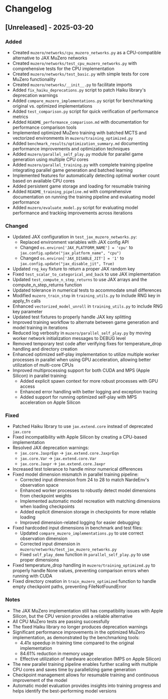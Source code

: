 # Changelog

## [Unreleased] - 2025-03-20

### Added
- Created `muzero/networks/cpu_muzero_networks.py` as a CPU-compatible alternative to JAX MuZero networks
- Created `muzero/networks/test_cpu_muzero_networks.py` with comprehensive tests for the CPU implementation
- Created `muzero/networks/test_basic.py` with simple tests for core MuZero functionality
- Created `muzero/networks/__init__.py` to facilitate imports
- Added `fix_haiku_deprecations.py` script to patch Haiku library's deprecation warnings
- Added `compare_muzero_implementations.py` script for benchmarking original vs. optimized implementations
- Added `test_comparison.py` script for quick verification of performance metrics
- Added `README_performance_comparison.md` with documentation for performance comparison tools
- Implemented optimized MuZero training with batched MCTS and vectorized environments in `muzero/training_optimized.py`
- Added `benchmark_results/optimization_summary.md` documenting performance improvements and optimization techniques
- Added `muzero/parallel_self_play.py` module for parallel game generation using multiple CPU cores
- Added `muzero/parallel_training.py` with complete training pipeline integrating parallel game generation and batched learning
- Implemented features for automatically detecting optimal worker count based on available CPU cores
- Added persistent game storage and loading for resumable training
- Added `README_training_pipeline.md` with comprehensive documentation on running the training pipeline and evaluating model performance
- Added `muzero/evaluate_model.py` script for evaluating model performance and tracking improvements across iterations

### Changed
- Updated JAX configuration in `test_jax_muzero_networks.py`:
  - Replaced environment variables with JAX config API
  - Changed `os.environ['JAX_PLATFORM_NAME'] = 'cpu'` to `jax.config.update("jax_platform_name", "cpu")`
  - Changed `os.environ['JAX_DISABLE_JIT'] = '1'` to `jax.config.update("jax_disable_jit", True)`
- Updated `rng_key` fixture to return a proper JAX random key
- Fixed `test_scalar_to_categorical_and_back` to use JAX implementation
- Updated `test_compute_n_step_returns` to use JAX arrays and the compute_n_step_returns function
- Updated tolerance in numerical tests to accommodate small differences
- Modified `muzero_train_step` in `training_utils.py` to include RNG key in apply_fn calls
- Enhanced `vectorized_model_unroll` in `training_utils.py` to include RNG key parameter
- Updated test fixtures to properly handle JAX key splitting
- Improved training workflow to alternate between game generation and model training in iterations
- Reduced log verbosity in `muzero/parallel_self_play.py` by moving worker network initialization messages to DEBUG level
- Removed temporary test code after verifying fixes for temperature_drop handling and directory creation
- Enhanced optimized self-play implementation to utilize multiple worker processes in parallel when using GPU acceleration, allowing better utilization of multi-core CPUs
- Improved multiprocessing support for both CUDA and MPS (Apple Silicon) in parallel training:
  - Added explicit spawn context for more robust processes with GPU access
  - Enhanced error handling with better logging and exception tracing
  - Added support for running optimized self-play with MPS acceleration on Apple Silicon

### Fixed
- Patched Haiku library to use `jax.extend.core` instead of deprecated `jax.core`
- Fixed incompatibility with Apple Silicon by creating a CPU-based implementation
- Resolved JAX deprecation warnings:
  - `jax.core.JaxprEqn` → `jax.extend.core.JaxprEqn`
  - `jax.core.Var` → `jax.extend.core.Var`
  - `jax.core.Jaxpr` → `jax.extend.core.Jaxpr`
- Increased test tolerance to handle minor numerical differences
- Fixed model dimension mismatch in parallel training pipeline:
  - Corrected input dimension from 24 to 28 to match NardeEnv's observation space
  - Enhanced worker processes to robustly detect model dimensions from checkpoint weights
  - Implemented automatic model recreation with matching dimensions when loading checkpoints
  - Added explicit dimension storage in checkpoints for more reliable loading
  - Improved dimension-related logging for easier debugging
- Fixed hardcoded input dimensions in benchmark and test files:
  - Updated `compare_muzero_implementations.py` to use correct observation dimension
  - Corrected input dimension in `muzero/networks/test_jax_muzero_networks.py`
  - Fixed `self_play_demo` function in `parallel_self_play.py` to use proper dimensions
- Fixed temperature_drop handling in `muzero/training_optimized.py` to properly handle None values, preventing comparison errors when running with CUDA
- Fixed directory creation in `train_muzero_optimized` function to handle empty checkpoint paths, preventing FileNotFoundError

### Notes
- The JAX MuZero implementation still has compatibility issues with Apple Silicon, but the CPU version provides a reliable alternative
- All CPU MuZero tests are passing successfully
- The fixed Haiku library no longer produces deprecation warnings
- Significant performance improvements in the optimized MuZero implementation, as demonstrated by the benchmarking tools:
  - 4.41x speedup in training time compared to the original implementation
  - 84.61% reduction in memory usage
  - Effective utilization of hardware acceleration (MPS on Apple Silicon)
- The new parallel training pipeline enables further scaling with multiple CPU cores and saves time by parallelizing game generation
- Checkpoint management allows for resumable training and continuous improvement of the model
- Automatic model evaluation provides insights into training progress and helps identify the best-performing model versions 